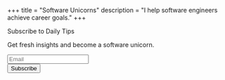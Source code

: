 +++
title = "Software Unicorns"
description = "I help software engineers achieve career goals."
+++
<section class="hero has-text-centered is-justify-content-center is-align-items-center">
  <div class="hero-body">
    <p class="title">
      Subscribe to Daily Tips
    </p>
    <p class="subtitle">
      Get fresh insights and become a software unicorn.
    </p>
    <form class="subscribe-form" action="https://www.getdrip.com/forms/475128328/submissions" method="post" data-drip-embedded-form="475128328">
      <div class="field has-addons">
        <div class="control is-expanded has-icons-left">
          <input class="input is-medium" type="email" name="fields[email]" placeholder="Email">
            <span class="icon is-medium is-left">
              <i class="fas fa-envelope" ></i>
            </span>
        </div>
        <div class="control">
          <button class="button is-medium is-primary" type="submit" data-drip-attribute="sign-up-button">
            Subscribe
          </button>
        </div>
      </div>
    </form>
  </div>
</section>
